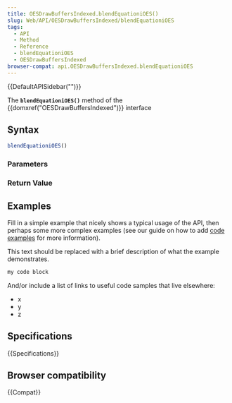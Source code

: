 ```yaml
---
title: OESDrawBuffersIndexed.blendEquationiOES()
slug: Web/API/OESDrawBuffersIndexed/blendEquationiOES
tags:
  - API
  - Method
  - Reference
  - blendEquationiOES
  - OESDrawBuffersIndexed
browser-compat: api.OESDrawBuffersIndexed.blendEquationiOES
---
```

{{DefaultAPISidebar("")}}

The **`blendEquationiOES()`** method of the {{domxref("OESDrawBuffersIndexed")}} interface 

## Syntax

```js
blendEquationiOES()
```

### Parameters



### Return Value



## Examples

Fill in a simple example that nicely shows a typical usage of the API, then perhaps some more complex examples (see our guide on how to add [code examples](/en-US/docs/MDN/Contribute/Structures/Code_examples) for more information).

This text should be replaced with a brief description of what the example demonstrates.

```js
my code block
```

And/or include a list of links to useful code samples that live elsewhere:

*   x
*   y
*   z

## Specifications

{{Specifications}}

## Browser compatibility

{{Compat}}

